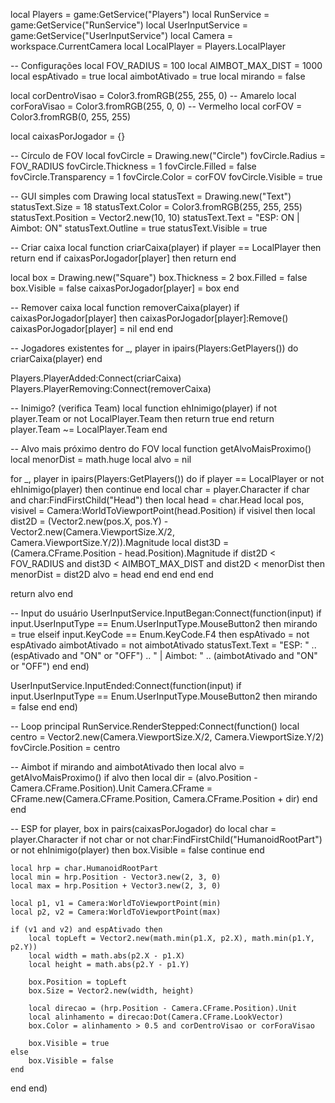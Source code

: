 local Players = game:GetService("Players") local RunService = game:GetService("RunService") local UserInputService = game:GetService("UserInputService") local Camera = workspace.CurrentCamera local LocalPlayer = Players.LocalPlayer

-- Configurações local FOV_RADIUS = 100 local AIMBOT_MAX_DIST = 1000 local espAtivado = true local aimbotAtivado = true local mirando = false

local corDentroVisao = Color3.fromRGB(255, 255, 0) -- Amarelo local corForaVisao = Color3.fromRGB(255, 0, 0) -- Vermelho local corFOV = Color3.fromRGB(0, 255, 255)

local caixasPorJogador = {}

-- Círculo de FOV local fovCircle = Drawing.new("Circle") fovCircle.Radius = FOV_RADIUS fovCircle.Thickness = 1 fovCircle.Filled = false fovCircle.Transparency = 1 fovCircle.Color = corFOV fovCircle.Visible = true

-- GUI simples com Drawing local statusText = Drawing.new("Text") statusText.Size = 18 statusText.Color = Color3.fromRGB(255, 255, 255) statusText.Position = Vector2.new(10, 10) statusText.Text = "ESP: ON | Aimbot: ON" statusText.Outline = true statusText.Visible = true

-- Criar caixa local function criarCaixa(player) if player == LocalPlayer then return end if caixasPorJogador[player] then return end

local box = Drawing.new("Square")
box.Thickness = 2
box.Filled = false
box.Visible = false
caixasPorJogador[player] = box
end

-- Remover caixa local function removerCaixa(player) if caixasPorJogador[player] then caixasPorJogador[player]:Remove() caixasPorJogador[player] = nil end end

-- Jogadores existentes for _, player in ipairs(Players:GetPlayers()) do criarCaixa(player) end

Players.PlayerAdded:Connect(criarCaixa) Players.PlayerRemoving:Connect(removerCaixa)

-- Inimigo? (verifica Team) local function ehInimigo(player) if not player.Team or not LocalPlayer.Team then return true end return player.Team ~= LocalPlayer.Team end

-- Alvo mais próximo dentro do FOV local function getAlvoMaisProximo() local menorDist = math.huge local alvo = nil

for _, player in ipairs(Players:GetPlayers()) do
	if player == LocalPlayer or not ehInimigo(player) then continue end
	local char = player.Character
	if char and char:FindFirstChild("Head") then
		local head = char.Head
		local pos, visivel = Camera:WorldToViewportPoint(head.Position)
		if visivel then
			local dist2D = (Vector2.new(pos.X, pos.Y) - Vector2.new(Camera.ViewportSize.X/2, Camera.ViewportSize.Y/2)).Magnitude
			local dist3D = (Camera.CFrame.Position - head.Position).Magnitude
			if dist2D < FOV_RADIUS and dist3D < AIMBOT_MAX_DIST and dist2D < menorDist then
				menorDist = dist2D
				alvo = head
			end
		end
	end
end

return alvo
end

-- Input do usuário UserInputService.InputBegan:Connect(function(input) if input.UserInputType == Enum.UserInputType.MouseButton2 then mirando = true elseif input.KeyCode == Enum.KeyCode.F4 then espAtivado = not espAtivado aimbotAtivado = not aimbotAtivado statusText.Text = "ESP: " .. (espAtivado and "ON" or "OFF") .. " | Aimbot: " .. (aimbotAtivado and "ON" or "OFF") end end)

UserInputService.InputEnded:Connect(function(input) if input.UserInputType == Enum.UserInputType.MouseButton2 then mirando = false end end)

-- Loop principal RunService.RenderStepped:Connect(function() local centro = Vector2.new(Camera.ViewportSize.X/2, Camera.ViewportSize.Y/2) fovCircle.Position = centro

-- Aimbot
if mirando and aimbotAtivado then
	local alvo = getAlvoMaisProximo()
	if alvo then
		local dir = (alvo.Position - Camera.CFrame.Position).Unit
		Camera.CFrame = CFrame.new(Camera.CFrame.Position, Camera.CFrame.Position + dir)
	end
end

-- ESP
for player, box in pairs(caixasPorJogador) do
	local char = player.Character
	if not char or not char:FindFirstChild("HumanoidRootPart") or not ehInimigo(player) then
		box.Visible = false
		continue
	end

	local hrp = char.HumanoidRootPart
	local min = hrp.Position - Vector3.new(2, 3, 0)
	local max = hrp.Position + Vector3.new(2, 3, 0)

	local p1, v1 = Camera:WorldToViewportPoint(min)
	local p2, v2 = Camera:WorldToViewportPoint(max)

	if (v1 and v2) and espAtivado then
		local topLeft = Vector2.new(math.min(p1.X, p2.X), math.min(p1.Y, p2.Y))
		local width = math.abs(p2.X - p1.X)
		local height = math.abs(p2.Y - p1.Y)

		box.Position = topLeft
		box.Size = Vector2.new(width, height)

		local direcao = (hrp.Position - Camera.CFrame.Position).Unit
		local alinhamento = direcao:Dot(Camera.CFrame.LookVector)
		box.Color = alinhamento > 0.5 and corDentroVisao or corForaVisao

		box.Visible = true
	else
		box.Visible = false
	end
end
end)
